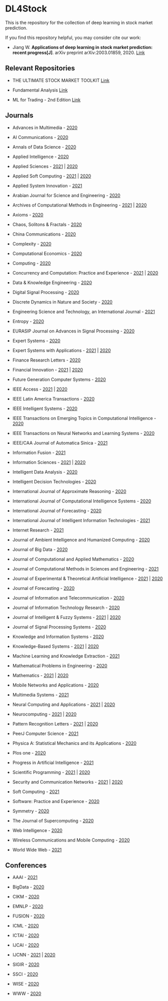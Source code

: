 # DL4Stock
This is the repository for the collection of deep learning in stock market prediction.

If you find this repository helpful, you may consider cite our work:
* Jiang W. <b>Applications of deep learning in stock market prediction: recent progress[J]</b>. arXiv preprint arXiv:2003.01859, 2020. [Link](https://arxiv.org/abs/2003.01859)

## Relevant Repositories
* THE ULTIMATE STOCK MARKET TOOLKIT [Link](https://github.com/ckz8780/market-toolkit)

* Fundamental Analysis [Link](https://github.com/JerBouma/FundamentalAnalysis)

* ML for Trading - 2nd Edition [Link](https://github.com/PacktPublishing/Machine-Learning-for-Algorithmic-Trading-Second-Edition)

## Journals
* Advances in Multimedia - [2020](https://github.com/jwwthu/DL4Stock/blob/master/2020/Journals/AM.md)

* AI Communications - [2020](https://github.com/jwwthu/DL4Stock/blob/master/2020/Journals/AI-Communications.md)

* Annals of Data Science - [2020](https://github.com/jwwthu/DL4Stock/blob/master/2020/Journals/ADS.md)

* Applied Intelligence - [2020](https://github.com/jwwthu/DL4Stock/blob/master/2020/Journals/AI.md)

* Applied Sciences - [2021](https://github.com/jwwthu/DL4Stock/blob/master/2021/Journals/AS.md) | [2020](https://github.com/jwwthu/DL4Stock/blob/master/2020/Journals/AS.md)

* Applied Soft Computing - [2021](https://github.com/jwwthu/DL4Stock/blob/master/2021/Journals/ASC.md) | [2020](https://github.com/jwwthu/DL4Stock/blob/master/2020/Journals/ASC.md)

* Applied System Innovation - [2021](https://github.com/jwwthu/DL4Stock/blob/master/2021/Journals/ASI.md)

* Arabian Journal for Science and Engineering - [2020](https://github.com/jwwthu/DL4Stock/blob/master/2020/Journals/AJSE.md)

* Archives of Computational Methods in Engineering - [2021](https://github.com/jwwthu/DL4Stock/blob/master/2021/Journals/ACME.md) | [2020](https://github.com/jwwthu/DL4Stock/blob/master/2020/Journals/ACME.md)

* Axioms - [2020](https://github.com/jwwthu/DL4Stock/blob/master/2020/Journals/Axioms.md)

* Chaos, Solitons & Fractals - [2020](https://github.com/jwwthu/DL4Stock/blob/master/2020/Journals/CSF.md)

* China Communications - [2020](https://github.com/jwwthu/DL4Stock/blob/master/2020/Journals/CC.md)

* Complexity - [2020](https://github.com/jwwthu/DL4Stock/blob/master/2020/Journals/Complexity.md)

* Computational Economics - [2020](https://github.com/jwwthu/DL4Stock/blob/master/2020/Journals/CE.md)

* Computing - [2020](https://github.com/jwwthu/DL4Stock/blob/master/2020/Journals/Computing.md)

* Concurrency and Computation: Practice and Experience - [2021](https://github.com/jwwthu/DL4Stock/blob/master/2021/Journals/CAC.md) | [2020](https://github.com/jwwthu/DL4Stock/blob/master/2020/Journals/CAC.md)

* Data & Knowledge Engineering - [2020](https://github.com/jwwthu/DL4Stock/blob/master/2020/Journals/DKE.md)

* Digital Signal Processing - [2020](https://github.com/jwwthu/DL4Stock/blob/master/2020/Journals/DSP.md)

* Discrete Dynamics in Nature and Society - [2020](https://github.com/jwwthu/DL4Stock/blob/master/2020/Journals/DDNS.md)

* Engineering Science and Technology, an International Journal - [2021](https://github.com/jwwthu/DL4Stock/blob/master/2021/Journals/EST.md)

* Entropy - [2020](https://github.com/jwwthu/DL4Stock/blob/master/2020/Journals/Entropy.md)

* EURASIP Journal on Advances in Signal Processing - [2020](https://github.com/jwwthu/DL4Stock/blob/master/2020/Journals/EURASIP-JASP.md)

* Expert Systems - [2020](https://github.com/jwwthu/DL4Stock/blob/master/2020/Journals/ES.md)

* Expert Systems with Applications - [2021](https://github.com/jwwthu/DL4Stock/blob/master/2021/Journals/ESWA.md) | [2020](https://github.com/jwwthu/DL4Stock/blob/master/2020/Journals/ESWA.md)

* Finance Research Letters - [2020](https://github.com/jwwthu/DL4Stock/blob/master/2020/Journals/FRL.md)

* Financial Innovation - [2021](https://github.com/jwwthu/DL4Stock/blob/master/2021/Journals/FI.md) | [2020](https://github.com/jwwthu/DL4Stock/blob/master/2020/Journals/FI.md)

* Future Generation Computer Systems - [2020](https://github.com/jwwthu/DL4Stock/blob/master/2020/Journals/FGCS.md)

* IEEE Access - [2021](https://github.com/jwwthu/DL4Stock/blob/master/2021/Journals/Access.md) | [2020](https://github.com/jwwthu/DL4Stock/blob/master/2020/Journals/Access.md)

* IEEE Latin America Transactions - [2020](https://github.com/jwwthu/DL4Stock/blob/master/2020/Journals/IEEE-LAT.md)

* IEEE Intelligent Systems - [2020](https://github.com/jwwthu/DL4Stock/blob/master/2020/Journals/IEEE-IS.md)

* IEEE Transactions on Emerging Topics in Computational Intelligence - [2020](https://github.com/jwwthu/DL4Stock/blob/master/2020/Journals/TETCI.md) 

* IEEE Transactions on Neural Networks and Learning Systems - [2020](https://github.com/jwwthu/DL4Stock/blob/master/2020/Journals/TNNLS.md)

* IEEE/CAA Journal of Automatica Sinica - [2021](https://github.com/jwwthu/DL4Stock/blob/master/2021/Journals/IEEE-CAA-JAS.md)

* Information Fusion - [2021](https://github.com/jwwthu/DL4Stock/blob/master/2021/Journals/IF.md)

* Information Sciences - [2021](https://github.com/jwwthu/DL4Stock/blob/master/2021/Journals/IS.md) | [2020](https://github.com/jwwthu/DL4Stock/blob/master/2020/Journals/IS.md)

* Intelligent Data Analysis - [2020](https://github.com/jwwthu/DL4Stock/blob/master/2020/Journals/IDA.md)

* Intelligent Decision Technologies - [2020](https://github.com/jwwthu/DL4Stock/blob/master/2020/Journals/IDT.md)

* International Journal of Approximate Reasoning - [2020](https://github.com/jwwthu/DL4Stock/blob/master/2020/Journals/IJAR.md)

* International Journal of Computational Intelligence Systems - [2020](https://github.com/jwwthu/DL4Stock/blob/master/2020/Journals/IJCIS.md)

* International Journal of Forecasting - [2020](https://github.com/jwwthu/DL4Stock/blob/master/2020/Journals/IJF.md)

* International Journal of Intelligent Information Technologies - [2021](https://github.com/jwwthu/DL4Stock/blob/master/2021/Journals/IJIIT.md)

* Internet Research - [2021](https://github.com/jwwthu/DL4Stock/blob/master/2021/Journals/IR.md)

* Journal of Ambient Intelligence and Humanized Computing - [2020](https://github.com/jwwthu/DL4Stock/blob/master/2020/Journals/JAIHC.md)

* Journal of Big Data - [2020](https://github.com/jwwthu/DL4Stock/blob/master/2020/Journals/JBD.md)

* Journal of Computational and Applied Mathematics - [2020](https://github.com/jwwthu/DL4Stock/blob/master/2020/Journals/JCAM.md)

* Journal of Computational Methods in Sciences and Engineering - [2021](https://github.com/jwwthu/DL4Stock/blob/master/2021/Journals/JCMSE.md)

* Journal of Experimental & Theoretical Artificial Intelligence - [2021](https://github.com/jwwthu/DL4Stock/blob/master/2021/Journals/JETAI.md) | [2020](https://github.com/jwwthu/DL4Stock/blob/master/2020/Journals/JETAI.md)

* Journal of Forecasting - [2020](https://github.com/jwwthu/DL4Stock/blob/master/2020/Journals/JF.md)

* Journal of Information and Telecommunication - [2020](https://github.com/jwwthu/DL4Stock/blob/master/2020/Journals/JIT.md)

* Journal of Information Technology Research - [2020](https://github.com/jwwthu/DL4Stock/blob/master/2020/Journals/JITR.md)

* Journal of Intelligent & Fuzzy Systems - [2021](https://github.com/jwwthu/DL4Stock/blob/master/2021/Journals/JIFS.md) | [2020](https://github.com/jwwthu/DL4Stock/blob/master/2020/Journals/JIFS.md)

* Journal of Signal Processing Systems - [2020](https://github.com/jwwthu/DL4Stock/blob/master/2020/Journals/JSPS.md)

* Knowledge and Information Systems - [2020](https://github.com/jwwthu/DL4Stock/blob/master/2020/Journals/KAIS.md)

* Knowledge-Based Systems - [2021](https://github.com/jwwthu/DL4Stock/blob/master/2021/Journals/KBS.md) | [2020](https://github.com/jwwthu/DL4Stock/blob/master/2020/Journals/KBS.md)

* Machine Learning and Knowledge Extraction - [2021](https://github.com/jwwthu/DL4Stock/blob/master/2021/Journals/MLKE.md)

* Mathematical Problems in Engineering - [2020](https://github.com/jwwthu/DL4Stock/blob/master/2020/Journals/MPE.md)

* Mathematics - [2021](https://github.com/jwwthu/DL4Stock/blob/master/2021/Journals/Mathematics.md) | [2020](https://github.com/jwwthu/DL4Stock/blob/master/2020/Journals/Mathematics.md)

* Mobile Networks and Applications - [2020](https://github.com/jwwthu/DL4Stock/blob/master/2020/Journals/MNA.md)

* Multimedia Systems - [2021](https://github.com/jwwthu/DL4Stock/blob/master/2021/Journals/MS.md)

* Neural Computing and Applications - [2021](https://github.com/jwwthu/DL4Stock/blob/master/2021/Journals/NCA.md) | [2020](https://github.com/jwwthu/DL4Stock/blob/master/2020/Journals/NCA.md)

* Neurocomputing - [2021](https://github.com/jwwthu/DL4Stock/blob/master/2021/Journals/Neurocomputing.md) | [2020](https://github.com/jwwthu/DL4Stock/blob/master/2020/Journals/Neurocomputing.md)

* Pattern Recognition Letters - [2021](https://github.com/jwwthu/DL4Stock/blob/master/2021/Journals/PRL.md) | [2020](https://github.com/jwwthu/DL4Stock/blob/master/2020/Journals/PRL.md)

* PeerJ Computer Science - [2021](https://github.com/jwwthu/DL4Stock/blob/master/2021/Journals/PeerJ-CS.md)

* Physica A: Statistical Mechanics and its Applications - [2020](https://github.com/jwwthu/DL4Stock/blob/master/2020/Journals/PhysicaA.md)

* Plos one - [2020](https://github.com/jwwthu/DL4Stock/blob/master/2020/Journals/PONE.md)

* Progress in Artificial Intelligence - [2021](https://github.com/jwwthu/DL4Stock/blob/master/2021/Journals/PAI.md)

* Scientific Programming - [2021](https://github.com/jwwthu/DL4Stock/blob/master/2021/Journals/SP.md) | [2020](https://github.com/jwwthu/DL4Stock/blob/master/2020/Journals/SP.md)

* Security and Communication Networks - [2021](https://github.com/jwwthu/DL4Stock/blob/master/2021/Journals/SCN.md) | [2020](https://github.com/jwwthu/DL4Stock/blob/master/2020/Journals/SCN.md)

* Soft Computing - [2021](https://github.com/jwwthu/DL4Stock/blob/master/2021/Journals/SC.md)

* Software: Practice and Experience - [2020](https://github.com/jwwthu/DL4Stock/blob/master/2020/Journals/SPE.md)

* Symmetry - [2020](https://github.com/jwwthu/DL4Stock/blob/master/2020/Journals/Symmetry.md)

* The Journal of Supercomputing - [2020](https://github.com/jwwthu/DL4Stock/blob/master/2020/Journals/JS.md)

* Web Intelligence - [2020](https://github.com/jwwthu/DL4Stock/blob/master/2020/Journals/WI.md)

* Wireless Communications and Mobile Computing - [2020](https://github.com/jwwthu/DL4Stock/blob/master/2020/Journals/WCMC.md)

* World Wide Web - [2021](https://github.com/jwwthu/DL4Stock/blob/master/2021/Journals/WWW.md)

## Conferences
* AAAI - [2021](https://github.com/jwwthu/DL4Stock/blob/master/2021/Conferences/AAAI.md)

* BigData - [2020](https://github.com/jwwthu/DL4Stock/blob/master/2020/Conferences/BigData.md)

* CIKM - [2020](https://github.com/jwwthu/DL4Stock/blob/master/2020/Conferences/CIKM.md)

* EMNLP - [2020](https://github.com/jwwthu/DL4Stock/blob/master/2020/Conferences/EMNLP.md)

* FUSION - [2020](https://github.com/jwwthu/DL4Stock/blob/master/2020/Conferences/FUSION.md)

* ICML - [2020](https://github.com/jwwthu/DL4Stock/blob/master/2020/Conferences/ICML.md)

* ICTAI - [2020](https://github.com/jwwthu/DL4Stock/blob/master/2020/Conferences/ICTAI.md)

* IJCAI - [2020](https://github.com/jwwthu/DL4Stock/blob/master/2020/Conferences/IJCAI.md)

* IJCNN - [2021](https://github.com/jwwthu/DL4Stock/blob/master/2021/Conferences/IJCNN.md) | [2020](https://github.com/jwwthu/DL4Stock/blob/master/2020/Conferences/IJCNN.md)

* SIGIR - [2020](https://github.com/jwwthu/DL4Stock/blob/master/2020/Conferences/SIGIR.md)

* SSCI - [2020](https://github.com/jwwthu/DL4Stock/blob/master/2020/Conferences/SSCI.md)

* WISE - [2020](https://github.com/jwwthu/DL4Stock/blob/master/2020/Conferences/WISE.md)

* WWW - [2020](https://github.com/jwwthu/DL4Stock/blob/master/2020/Conferences/WWW.md)
